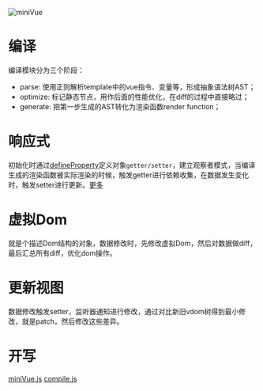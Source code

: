 ![miniVue](/assets/miniVue.png ':size=autox300')
# 编译
编译模块分为三个阶段：
- parse: 使用正则解析template中的vue指令、变量等，形成抽象语法树AST；
- optimize: 标记静态节点，用作后面的性能优化，在diff的过程中直接略过；
- generate: 把第一步生成的AST转化为渲染函数render function；

# 响应式
初始化时通过[defineProperty](https://developer.mozilla.org/zh-CN/docs/Web/JavaScript/Reference/Global_Objects/Object/defineProperty)定义对象`getter/setter`，建立观察者模式，当编译生成的渲染函数被实际渲染的时候，触发getter进行依赖收集，在数据发生变化时，触发setter进行更新。[更多](/Vue?id=响应式原理)
# 虚拟Dom
就是个描述Dom结构的对象，数据修改时，先修改虚拟Dom，然后对数据做diff，最后汇总所有diff，优化dom操作。
# 更新视图
数据修改触发setter，监听器通知进行修改，通过对比新旧vdom树得到最小修改，就是patch，然后修改这些差异。
# 开写
[miniVue.js](https://github.com/1072937748/blog/tree/master/docs/assets/js/miniVue.js)
[compile.js](https://github.com/1072937748/blog/tree/master/docs/assets/js/compile.js)